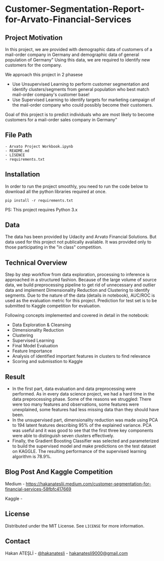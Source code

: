 # Customer-Segmentation-Report-for-Arvato-Financial-Services


## Project Motivation

In this project, we are provided with demographic data of customers of a mail-order company in 
Germany and demographic data of general population of Germany" Using this data, we are required to 
identify new customers for the company.


We approach this project in 2 phasese
* Use Unsupervised Learning to perform customer segmentation and identify clusters/segments 
from general population who best match mail-order company's customer base!
* Use Supervised Learning to identify targets for marketing campaign of the mail-order company 
who could possibly become their customers.


Goal of this project is to predict individuals who are most likely to become customers for a mail-order 
sales company in Germany"

## File Path

```
- Arvato Project Workbook.ipynb
- README.md
- LISENCE
- requirements.txt
```

## Installation

In order to run the project smoothly, you need to run the code below to download all the python libraries required at once.
```
pip install -r requirements.txt
```
PS: This project requires Python 3.x

## Data

The data has been provided by Udacity and Arvato Financial Solutions. But data used for this project not publically available. It was provided only to those participating in the "in class" competition.

## Technical Overview

Step by step workflow from data exploration, processing to inference is approached in a structured fashion. Because of the large volume of source data, we build preprocessing pipeline to get rid of unnecessary and outlier data and implement Dimensionality Reduction and Clustering to identify segments. Due to the nature of the data (details in notebook), AUC/ROC is used as the evaluation metric for this project. Prediction for test set is to be submitted to Kaggle competition for evaluation.

Following concepts implemented and covered in detail in the notebook:

* Data Exploration & Cleansing
* Dimensionality Reduction
* Clustering
* Supervised Learning
* Final Model Evaluation
* Feature Importance
* Analysis of identified important features in clusters to find relevance
* Scoring and submisstion to Kaggle

## Result

* In the first part, data evaluation and data preprocessing were performed. As in every data science project, we had a hard time in the data preprocessing phase. Some of the reasons we struggled: There were too many features and observations, some features were unexplained, some features had less missing data than they should have been.
* In the unsupervised part, dimensionality reduction was made using PCA to 194 latent features describing 95% of the explained variance. PCA was useful and it was good to see that the first three key components were able to distinguish seven clusters effectively.
* Finally, the Gradient Boosting Classifier was selected and parameterized to build the supervised model and make predictions on the test dataset on KAGGLE. The resulting performance of the supervised learning algorithm is 78.9%.

## Blog Post And Kaggle Competition
Medium - https://hakanateslii.medium.com/customer-segmentation-for-financial-services-58fbfc417669

Kaggle - 


## License

Distributed under the MIT License. See `LICENSE` for more information.

<!-- CONTACT -->
## Contact

Hakan ATEŞLİ - [@hakanatesli](https://www.linkedin.com/in/hakanatesli/) - hakanatesli9000@gmail.com
